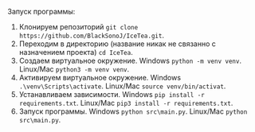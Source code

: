Запуск программы:
1. Клонируем репозиторий ```git clone https://github.com/BlackSonoJ/IceTea.git```.
2. Переходим в директорию (название никак не связанно с назначением проекта) ```cd IceTea```.
3. Создаем виртуальное окружение. Windows ```python -m venv venv```. Linux/Mac ```python3 -m venv venv```.
4. Активируем виртуальное окружение. Windows ```.\venv\Scripts\activate```. Linux/Mac ```source venv/bin/activat```.
5. Устанавливаем зависимости. Windows ```pip install -r requirements.txt```. Linux/Mac ```pip3 install -r requirements.txt```.
6. Запуск программы. Windows ```python src\main.py```. Linux/Mac ```python src\main.py```.
